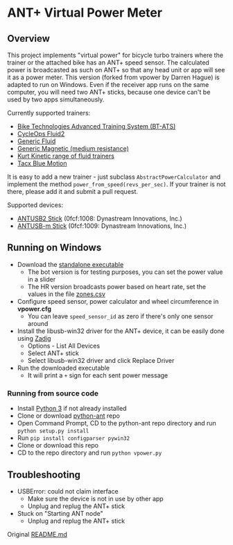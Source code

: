 # ANT+ Virtual Power Meter

## Overview

This project implements "virtual power" for bicycle turbo trainers where the trainer or the attached bike has an ANT+ 
speed sensor. The calculated power is broadcasted as such on ANT+ so that any head unit or app will see it as a power
meter. This version (forked from vpower by Darren Hague) is adapted to run on Windows. Even if the receiver app runs
on the same computer, you will need two ANT+ sticks, because one device can't be used by two apps simultaneously.

Currently supported trainers:
* [Bike Technologies Advanced Training System (BT-ATS)](http://www.biketechnologies.com/bt-advanced-training-system/)
* [CycleOps Fluid2](https://www.cycleops.com/product/fluid2)
* [Generic Fluid](http://www.powercurvesensor.com/cycling-trainer-power-curves/)
* [Generic Magnetic (medium resistance)](http://www.powercurvesensor.com/cycling-trainer-power-curves/)
* [Kurt Kinetic range of fluid trainers](https://kurtkinetic.com/products/trainers/)
* [Tacx Blue Motion](https://tacx.com/product/blue-motion/)

It is easy to add a new trainer - just subclass `AbstractPowerCalculator` and implement the method `power_from_speed(revs_per_sec)`.
If your trainer is not there, please add it and submit a pull request.

Supported devices:
* [ANTUSB2 Stick](http://www.thisisant.com/developer/components/antusb2/) (0fcf:1008: Dynastream Innovations, Inc.)
* [ANTUSB-m Stick](http://www.thisisant.com/developer/components/antusb-m/) (0fcf:1009: Dynastream Innovations, Inc.)

## Running on Windows

* Download the [standalone executable](https://github.com/oldnapalm/vpower/releases)
  * The bot version is for testing purposes, you can set the power value in a slider
  * The HR version broadcasts power based on heart rate, set the values in the file [zones.csv](https://github.com/oldnapalm/vpower/blob/master/zones.csv)
* Configure speed sensor, power calculator and wheel circumference in **vpower.cfg**
  * You can leave `speed_sensor_id` as zero if there's only one sensor around
* Install the libusb-win32 driver for the ANT+ device, it can be easily done using [Zadig](https://zadig.akeo.ie/)
  * Options - List All Devices
  * Select ANT+ stick
  * Select libusb-win32 driver and click Replace Driver
* Run the downloaded executable
  * It will print a `+` sign for each sent power message

### Running from source code

* Install [Python 3](https://www.python.org/downloads/) if not already installed
* Clone or download [python-ant](https://github.com/oldnapalm/python-ant) repo
* Open Command Prompt, CD to the python-ant repo directory and run ``python setup.py install``
* Run ``pip install configparser pywin32``
* Clone or download this repo
* CD to the repo directory and run ``python vpower.py``

## Troubleshooting

* USBError: could not claim interface
  * Make sure the device is not in use by other app
  * Unplug and replug the ANT+ stick
* Stuck on "Starting ANT node"
  * Unplug and replug the ANT+ stick

Original [README.md](https://github.com/dhague/vpower/blob/master/README.md)
